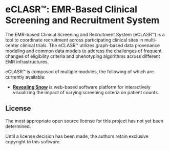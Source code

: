 # eCLASR™: EMR-Based Clinical Screening and Recruitment System

The EMR-based Clinical Screening and Recruitment System (eCLASR™) is a tool to coordinate recruitment across participating clinical sites in multi-center clinical trials. The eCLASR™
utilizes graph-based data provenance modeling and common data models to address the challenges of frequent changes of eligibility criteria and
phenotyping algorithms across different EMR infrastructures. 

eCLASR™ is composed of multiple modules, the following of which are currently available:

* [**Revealing Snow**](https://github.com/Su-informatics-lab/eCLASR-RevealingSnow) is web-based software platform for interactively visualizing the impact of varying screening criteria on patient counts.


## License

The most appropriate open source license for this project has not yet been determined.

Until a license decision has been made, the authors retain exclusive copyright to this software.
